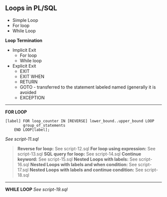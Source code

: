 ## Loops in PL/SQL
- Simple Loop
- For loop
- While Loop

**Loop Termination**
- Implicit Exit
    - For loop
    - While loop
- Explicit Exit
    - EXIT
    - EXIT WHEN <condition>
    - RETURN
    - GOTO    - transferred to the statement labeled named (generally it is avoided
    - EXCEPTION
----------
**FOR LOOP**
```
[label] FOR loop_counter IN [REVERSE] lower_bound..upper_bound LOOP
        group_of_statements
    END LOOP[label];

```
*See script-11.sql*
> **Reverse for loop:** See script-12.sql
> **For loop using expression:** See script-13.sql
> **SQL query for loop:** See script-14.sql
> **Continue keyword:** See script-15.sql
> **Nested Loops with labels:** See script-16.sql
> **Nested Loops with labels and when condition:** See script-17.sql
> **Nested Loops with labels and continue condition:** See script-18.sql
----------
**WHILE LOOP**
*See script-19.sql*
